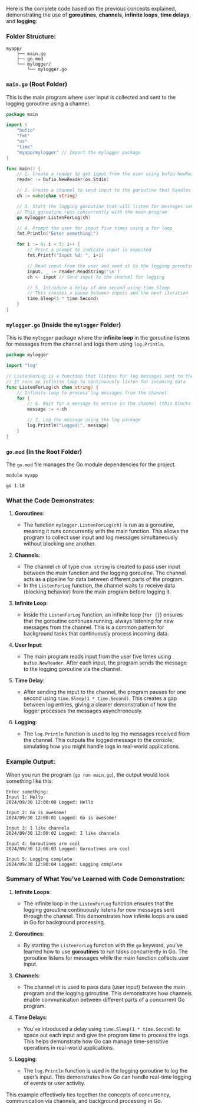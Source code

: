 Here is the complete code based on the previous concepts explained, demonstrating the use of **goroutines**, **channels**, **infinite loops**, **time delays**, and **logging**:

### Folder Structure:
```
myapp/
    ├── main.go
    ├── go.mod
    └── mylogger/
        └── mylogger.go
```

### `main.go` (Root Folder)
This is the main program where user input is collected and sent to the logging goroutine using a channel.

```go
package main

import (
	"bufio"
	"fmt"
	"os"
	"time"
	"myapp/mylogger" // Import the mylogger package
)

func main() {
	// 1. Create a reader to get input from the user using bufio.NewReader
	reader := bufio.NewReader(os.Stdin)

	// 2. Create a channel to send input to the goroutine that handles logging
	ch := make(chan string)

	// 3. Start the logging goroutine that will listen for messages sent to the channel
	// This goroutine runs concurrently with the main program
	go mylogger.ListenForLog(ch)

	// 4. Prompt the user for input five times using a for loop
	fmt.Println("Enter something:")

	for i := 0; i < 5; i++ {
		// Print a prompt to indicate input is expected
		fmt.Printf("Input %d: ", i+1)

		// Read input from the user and send it to the logging goroutine
		input, _ := reader.ReadString('\n')
		ch <- input // Send input to the channel for logging

		// 5. Introduce a delay of one second using time.Sleep
		// This creates a pause between inputs and the next iteration
		time.Sleep(1 * time.Second)
	}
}
```

### `mylogger.go` (Inside the `mylogger` Folder)
This is the `mylogger` package where the **infinite loop** in the goroutine listens for messages from the channel and logs them using `log.Println`.

```go
package mylogger

import "log"

// ListenForLog is a function that listens for log messages sent to the channel
// It runs an infinite loop to continuously listen for incoming data
func ListenForLog(ch chan string) {
	// Infinite loop to process log messages from the channel
	for {
		// 6. Wait for a message to arrive in the channel (this blocks until a message is received)
		message := <-ch

		// 7. Log the message using the log package
		log.Println("Logged:", message)
	}
}
```

### `go.mod` (In the Root Folder)
The `go.mod` file manages the Go module dependencies for the project.

```
module myapp

go 1.18
```

### What the Code Demonstrates:

1. **Goroutines**:
   - The function `mylogger.ListenForLog(ch)` is run as a goroutine, meaning it runs concurrently with the main function. This allows the program to collect user input and log messages simultaneously without blocking one another.

2. **Channels**:
   - The channel `ch` of type `chan string` is created to pass user input between the main function and the logging goroutine. The channel acts as a pipeline for data between different parts of the program.
   - In the `ListenForLog` function, the channel waits to receive data (blocking behavior) from the main program before logging it.

3. **Infinite Loop**:
   - Inside the `ListenForLog` function, an infinite loop (`for {}`) ensures that the goroutine continues running, always listening for new messages from the channel. This is a common pattern for background tasks that continuously process incoming data.

4. **User Input**:
   - The main program reads input from the user five times using `bufio.NewReader`. After each input, the program sends the message to the logging goroutine via the channel.

5. **Time Delay**:
   - After sending the input to the channel, the program pauses for one second using `time.Sleep(1 * time.Second)`. This creates a gap between log entries, giving a clearer demonstration of how the logger processes the messages asynchronously.

6. **Logging**:
   - The `log.Println` function is used to log the messages received from the channel. This outputs the logged message to the console, simulating how you might handle logs in real-world applications.

### Example Output:

When you run the program (`go run main.go`), the output would look something like this:

```
Enter something:
Input 1: Hello
2024/09/30 12:00:00 Logged: Hello

Input 2: Go is awesome!
2024/09/30 12:00:01 Logged: Go is awesome!

Input 3: I like channels
2024/09/30 12:00:02 Logged: I like channels

Input 4: Goroutines are cool
2024/09/30 12:00:03 Logged: Goroutines are cool

Input 5: Logging complete
2024/09/30 12:00:04 Logged: Logging complete
```

### Summary of What You've Learned with Code Demonstration:

1. **Infinite Loops**:
   - The infinite loop in the `ListenForLog` function ensures that the logging goroutine continuously listens for new messages sent through the channel. This demonstrates how infinite loops are used in Go for background processing.
   
2. **Goroutines**:
   - By starting the `ListenForLog` function with the `go` keyword, you've learned how to use **goroutines** to run tasks concurrently in Go. The goroutine listens for messages while the main function collects user input.

3. **Channels**:
   - The channel `ch` is used to pass data (user input) between the main program and the logging goroutine. This demonstrates how channels enable communication between different parts of a concurrent Go program.
   
4. **Time Delays**:
   - You've introduced a delay using `time.Sleep(1 * time.Second)` to space out each input and give the program time to process the logs. This helps demonstrate how Go can manage time-sensitive operations in real-world applications.

5. **Logging**:
   - The `log.Println` function is used in the logging goroutine to log the user’s input. This demonstrates how Go can handle real-time logging of events or user activity.

This example effectively ties together the concepts of concurrency, communication via channels, and background processing in Go.